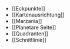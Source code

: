 - [[Eckpunkte]]
- [[Kartenausrichtung]]
- [[Marzania]]
- [[Planetare Seite]]
- [[Quadranten]]
- [[Schnittlinie]]
